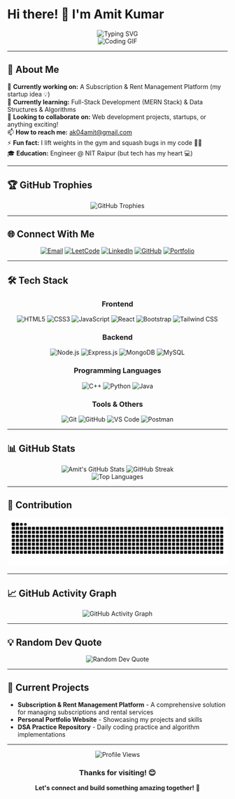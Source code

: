 # Hi there! 👋 I'm Amit Kumar

<div align="center">
  <img src="https://readme-typing-svg.herokuapp.com?font=Fira+Code&weight=600&size=28&pause=1000&color=00D9FF&center=true&vCenter=true&random=false&width=600&lines=Full-Stack+Developer+%F0%9F%9A%80;Engineer+%40+NIT+Raipur+%F0%9F%8F%AB;Problem+Solver+%F0%9F%A7%A9;Tech+Enthusiast+%F0%9F%92%BB" alt="Typing SVG" />
</div>

<div align="center">
  <img src="https://media.giphy.com/media/qgQUggAC3Pfv687qPC/giphy.gif" width="400" alt="Coding GIF">
</div>

---

## 🚀 About Me

🔭 **Currently working on:** A Subscription & Rent Management Platform (my startup idea 💡)  
🌱 **Currently learning:** Full-Stack Development (MERN Stack) & Data Structures & Algorithms  
👯 **Looking to collaborate on:** Web development projects, startups, or anything exciting!  
📫 **How to reach me:** ak04amit@gmail.com  
⚡ **Fun fact:** I lift weights in the gym and squash bugs in my code 🐛💪  
🎓 **Education:** Engineer @ NIT Raipur (but tech has my heart 💻)

---

## 🏆 GitHub Trophies
<div align="center">
  <img src="https://github-profile-trophy.vercel.app/?username=ak04amit&theme=darkhub&no-frame=true&no-bg=true&margin-w=4&column=7" alt="GitHub Trophies" />
</div>

---

## 🌐 Connect With Me

<div align="center">
  
[![Email](https://img.shields.io/badge/Gmail-D14836?style=for-the-badge&logo=gmail&logoColor=white)](mailto:ak04amit@gmail.com)
[![LeetCode](https://img.shields.io/badge/LeetCode-FFA116?style=for-the-badge&logo=leetcode&logoColor=black)](https://leetcode.com/ak04amit)
[![LinkedIn](https://img.shields.io/badge/LinkedIn-0077B5?style=for-the-badge&logo=linkedin&logoColor=white)](https://linkedin.com/in/ak04amit)
[![GitHub](https://img.shields.io/badge/GitHub-100000?style=for-the-badge&logo=github&logoColor=white)](https://github.com/ak04amit)
[![Portfolio](https://img.shields.io/badge/Portfolio-FF5722?style=for-the-badge&logo=todoist&logoColor=white)](https://ak04amit.github.io)

</div>

---

## 🛠️ Tech Stack

<div align="center">

### Frontend
![HTML5](https://img.shields.io/badge/HTML5-E34F26?style=for-the-badge&logo=html5&logoColor=white)
![CSS3](https://img.shields.io/badge/CSS3-1572B6?style=for-the-badge&logo=css3&logoColor=white)
![JavaScript](https://img.shields.io/badge/JavaScript-F7DF1E?style=for-the-badge&logo=javascript&logoColor=black)
![React](https://img.shields.io/badge/React-20232A?style=for-the-badge&logo=react&logoColor=61DAFB)
![Bootstrap](https://img.shields.io/badge/Bootstrap-563D7C?style=for-the-badge&logo=bootstrap&logoColor=white)
![Tailwind CSS](https://img.shields.io/badge/Tailwind_CSS-38B2AC?style=for-the-badge&logo=tailwind-css&logoColor=white)

### Backend
![Node.js](https://img.shields.io/badge/Node.js-43853D?style=for-the-badge&logo=node.js&logoColor=white)
![Express.js](https://img.shields.io/badge/Express.js-404D59?style=for-the-badge)
![MongoDB](https://img.shields.io/badge/MongoDB-4EA94B?style=for-the-badge&logo=mongodb&logoColor=white)
![MySQL](https://img.shields.io/badge/MySQL-005C84?style=for-the-badge&logo=mysql&logoColor=white)

### Programming Languages
![C++](https://img.shields.io/badge/C%2B%2B-00599C?style=for-the-badge&logo=c%2B%2B&logoColor=white)
![Python](https://img.shields.io/badge/Python-3776AB?style=for-the-badge&logo=python&logoColor=white)
![Java](https://img.shields.io/badge/Java-ED8B00?style=for-the-badge&logo=openjdk&logoColor=white)

### Tools & Others
![Git](https://img.shields.io/badge/GIT-E44C30?style=for-the-badge&logo=git&logoColor=white)
![GitHub](https://img.shields.io/badge/GitHub-100000?style=for-the-badge&logo=github&logoColor=white)
![VS Code](https://img.shields.io/badge/Visual_Studio_Code-0078D4?style=for-the-badge&logo=visual%20studio%20code&logoColor=white)
![Postman](https://img.shields.io/badge/Postman-FF6C37?style=for-the-badge&logo=postman&logoColor=white)

</div>

---

## 📊 GitHub Stats

<div align="center">
  <img src="https://github-readme-stats.vercel.app/api?username=ak04amit&show_icons=true&theme=tokyonight&hide_border=true&count_private=true" alt="Amit's GitHub Stats" />
  <img src="https://github-readme-streak-stats.herokuapp.com/?user=ak04amit&theme=tokyonight&hide_border=true" alt="GitHub Streak" />
</div>

<div align="center">
  <img src="https://github-readme-stats.vercel.app/api/top-langs/?username=ak04amit&layout=compact&theme=tokyonight&hide_border=true&langs_count=8" alt="Top Languages" />
</div>

---

## 🐍 Contribution

<div align="center">
  <img src="https://raw.githubusercontent.com/ak04amit/ak04amit/output/github-contribution-grid-snake.svg" alt="Snake Animation" />
</div>

---

## 📈 GitHub Activity Graph

<div align="center">
  <img src="https://github-readme-activity-graph.vercel.app/graph?username=ak04amit&theme=tokyo-night&hide_border=true" alt="GitHub Activity Graph" />
</div>

---

## 💡 Random Dev Quote

<div align="center">
  <img src="https://quotes-github-readme.vercel.app/api?type=horizontal&theme=tokyonight" alt="Random Dev Quote" />
</div>

---

## 🚀 Current Projects

- **Subscription & Rent Management Platform** - A comprehensive solution for managing subscriptions and rental services
- **Personal Portfolio Website** - Showcasing my projects and skills
- **DSA Practice Repository** - Daily coding practice and algorithm implementations

---

<div align="center">
  <img src="https://komarev.com/ghpvc/?username=ak04amit&label=Profile%20Views&color=0e75b6&style=flat" alt="Profile Views" />
</div>

<div align="center">
  
### Thanks for visiting! 😊
  
**Let's connect and build something amazing together!** 🚀
  
</div>
